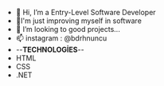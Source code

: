








- 👋 Hi, I’m a Entry-Level Software Developer
- 💞️I'm just improving myself in software
- 👀 I’m looking to good projects...
- 📫 instagram : @bdrhnuncu 
- --**TECHNOLOGİES**--
- HTML
- CSS
- .NET



